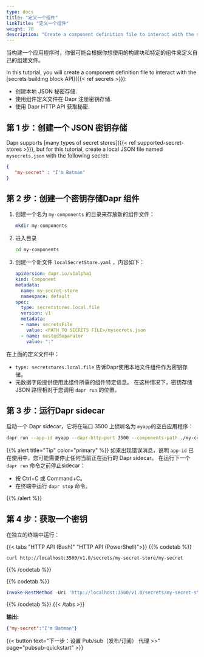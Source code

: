 ```yaml
---
type: docs
title: "定义一个组件"
linkTitle: "定义一个组件"
weight: 70
description: "Create a component definition file to interact with the secrets building block"
---
```


当构建一个应用程序时，你很可能会根据你想使用的构建块和特定的组件来定义自己的组建文件。

In this tutorial, you will create a component definition file to interact with the [secrets building block API]({{< ref secrets >}}):

- 创建本地 JSON 秘密存储.
- 使用组件定义文件在 Dapr 注册密钥存储.
- 使用 Dapr HTTP API 获取秘密.

## 第 1 步：创建一个 JSON 密钥存储

Dapr supports [many types of secret stores]({{< ref supported-secret-stores >}}), but for this tutorial, create a local JSON file named `mysecrets.json` with the following secret:

```json
{
   "my-secret" : "I'm Batman"
}
```

## 第 2 步：创建一个密钥存储Dapr 组件

1. 创建一个名为 `my-components` 的目录来存放新的组件文件：

   ```bash
   mkdir my-components
   ```

1. 进入目录

   ```bash
   cd my-components
   ```

1. 创建一个新文件 `localSecretStore.yaml` ，内容如下：

   ```yaml
   apiVersion: dapr.io/v1alpha1
   kind: Component
   metadata:
     name: my-secret-store
     namespace: default
   spec:
     type: secretstores.local.file
     version: v1
     metadata:
     - name: secretsFile
       value: <PATH TO SECRETS FILE>/mysecrets.json
     - name: nestedSeparator
       value: ":"
   ```

在上面的定义文件中：
- `type: secretstores.local.file` 告诉Dapr使用本地文件组件作为密钥存储。
- 元数据字段提供使用此组件所需的组件特定信息。 在这种情况下，密钥存储 JSON 路径相对于您调用 `dapr run` 的位置。

## 第 3 步：运行Dapr sidecar

启动一个 Dapr sidecar，它将在端口 3500 上侦听名为 `myapp`的空白应用程序：

```bash
dapr run --app-id myapp --dapr-http-port 3500 --components-path ./my-components
```

{{% alert title="Tip" color="primary" %}}
如果出现错误消息，说明 `app-id` 已在使用中，您可能需要停止任何当前正在运行的 Dapr sidecar。 在运行下一个 `dapr run` 命令之前停止sidecar：

- 按 Ctrl+C 或 Command+C。
- 在终端中运行 `dapr stop` 命令。

{{% /alert %}}

## 第 4 步：获取一个密钥

在独立的终端中运行：

{{< tabs "HTTP API (Bash)" "HTTP API (PowerShell)">}}
{{% codetab %}}

```bash
curl http://localhost:3500/v1.0/secrets/my-secret-store/my-secret
```

{{% /codetab %}}

{{% codetab %}}

```powershell
Invoke-RestMethod -Uri 'http://localhost:3500/v1.0/secrets/my-secret-store/my-secret'
```

{{% /codetab %}}
{{< /tabs >}}

**输出:**

```json
{"my-secret":"I'm Batman"}
```

{{< button text="下一步：设置 Pub/sub（发布/订阅） 代理 >>" page="pubsub-quickstart" >}}